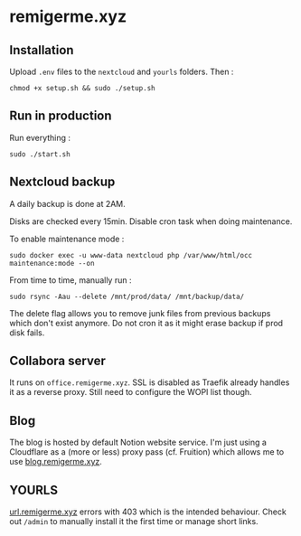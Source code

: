 # remigerme.xyz

## Installation

Upload `.env` files to the `nextcloud` and `yourls` folders. Then :

```shell
chmod +x setup.sh && sudo ./setup.sh
```

## Run in production

Run everything :

```shell
sudo ./start.sh
```

## Nextcloud backup

A daily backup is done at 2AM.

Disks are checked every 15min. Disable cron task when doing maintenance.

To enable maintenance mode :

```shell
sudo docker exec -u www-data nextcloud php /var/www/html/occ maintenance:mode --on
```

From time to time, manually run :

```shell
sudo rsync -Aau --delete /mnt/prod/data/ /mnt/backup/data/
```

The delete flag allows you to remove junk files from previous backups which don't exist anymore. Do not cron it as it might erase backup if prod disk fails.

## Collabora server

It runs on `office.remigerme.xyz`. SSL is disabled as Traefik already handles it as a reverse proxy. Still need to configure the WOPI list though.

## Blog

The blog is hosted by default Notion website service. I'm just using a Cloudflare as a (more or less) proxy pass (cf. Fruition) which allows me to use [blog.remigerme.xyz](https://blog.remigerme.xyz).

## YOURLS

[url.remigerme.xyz](https://url.remigerme.xyz) errors with 403 which is the intended behaviour. Check out `/admin` to manually install it the first time or manage short links.

